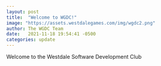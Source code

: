 ```yaml
---
layout: post
title:  "Welcome to WGDC!"
image: "https://assets.westdalegames.com/img/wgdc2.png"
author: The WGDC Team
date:   2021-11-18 19:54:41 -0500
categories: update
---
```

Welcome to the Westdale Software Development Club

